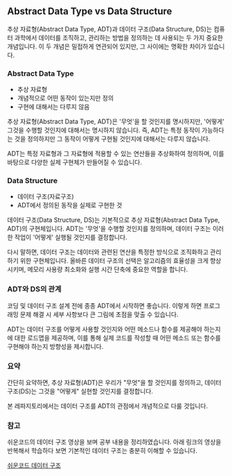 ## Abstract Data Type vs Data Structure

추상 자료형(Abstract Data Type, ADT)과 데이터 구조(Data Structure, DS)는 컴퓨터 과학에서 데이터를 조직하고, 관리하는 방법을 정의하는 데 사용되는 두 가지 중요한 개념입니다. 이 두 개념은 밀접하게 연관되어 있지만, 그 사이에는 명확한 차이가 있습니다.

### Abstract Data Type

- 추상 자료형
- 개념적으로 어떤 동작이 있는지만 정의
- 구현에 대해서는 다루지 않음

추상 자료형(Abstract Data Type, ADT)은 '무엇'을 할 것인지를 명시하지만, '어떻게' 그것을 수행할 것인지에 대해서는 명시하지 않습니다. 즉, ADT는 특정 동작이 가능하다는 것을 정의하지만 그 동작이 어떻게 구현될 것인지에 대해서는 다루지 않습니다.

ADT는 특정 자료형과 그 자료형에 적용할 수 있는 연산들을 추상화하여 정의하며, 이를 바탕으로 다양한 실제 구현체가 만들어질 수 있습니다.

### Data Structure

- 데이터 구조(자료구조)
- ADT에서 정의된 동작을 실제로 구현한 것

데이터 구조(Data Structure, DS)는 기본적으로 추상 자료형(Abstract Data Type, ADT)의 구현체입니다. ADT는 '무엇'을 수행할 것인지를 정의하며, 데이터 구조는 이러한 작업이 '어떻게' 실행될 것인지를 결정합니다.

다시 말하면, 데이터 구조는 데이터와 관련된 연산을 특정한 방식으로 조직화하고 관리하기 위한 구현체입니다. 올바른 데이터 구조의 선택은 알고리즘의 효율성을 크게 향상시키며, 메모리 사용량 최소화와 실행 시간 단축에 중요한 역할을 합니다.


### ADT와 DS의 관계

코딩 및 데이터 구조 설계 전에 종종 ADT에서 시작하면 좋습니다. 이렇게 하면 프로그래밍 문제 해결 시 세부 사항보다 큰 그림에 초점을 맞출 수 있습니다.

ADT는 데이터 구조를 어떻게 사용할 것인지와 어떤 메소드나 함수를 제공해야 하는지에 대한 로드맵을 제공하며, 이를 통해 실제 코드를 작성할 때 어떤 메소드 또는 함수를 구현해야 하는지 방향성을 제시합니다.

### 요약

간단히 요약하면, 추상 자료형(ADT)은 우리가 "무엇"을 할 것인지를 정의하고, 데이터 구조(DS)는 그것을 "어떻게" 실현할 것인지를 결정합니다. 

본 레파지토리에서는 데이터 구조를 ADT의 관점에서 개념적으로 다룰 것입니다.

### 참고

쉬운코드의 데이터 구조 영상을 보며 공부 내용을 정리하였습니다. 아래 링크의 영상을 반복해서 학습하다 보면 기본적인 데이터 구조는 충분히 이해할 수 있습니다.

[쉬운코드 데이터 구조](https://www.youtube.com/playlist?list=PLcXyemr8ZeoR82N8uZuG9xVrFIfdnLd72)
